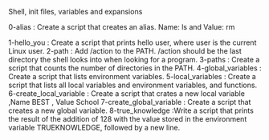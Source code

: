 Shell, init files, variables and expansions

0-alias : Create a script that creates an alias. Name: ls and Value: rm 

1-hello_you : Create a script that prints hello user, where user is the current Linux user.
2-path : Add /action to the PATH. /action should be the last directory the shell looks into when looking for a program.
3-paths : Create a script that counts the number of directories in the PATH.
4-global_variables : Create a script that lists environment variables.
5-local_variables : Create a script that lists all local variables and environment variables, and functions.
6-create_local_variable : Create a script that crates a new local variable ,Name BEST , Value School
7-create_global_variable : Create a script that creates a new global variable.
8-true_knowledge :Write a script that prints the result of the addition of 128 with the value stored in the environment variable TRUEKNOWLEDGE, followed by a new line.
